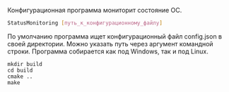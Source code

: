 Конфигурационная программа мониторит состояние ОС.
```bash
StatusMonitoring [путь_к_конфигурационному_файлу]
```
По умолчанию программа ищет конфигурационный файл config.json в своей директории.
Можно указать путь через аргумент командной строки.
Программа собирается как под Windows, так и под Linux.
```build
mkdir build
cd build
cmake ..
make
```
